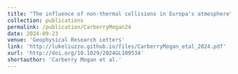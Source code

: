 ```yaml
---
title: "The influence of non-thermal collisions in Europa's atmosphere"
collection: publications
permalink: /publication/CarberryMogan24
date: 2024-09-23
venue: 'Geophysical Research Letters'
link: 'http://lukeliuzzo.github.io/files/CarberryMogan_etal_2024.pdf'
xurl: 'http://doi.org/10.1029/2024GL109534'
shortauthor: 'Carberry Mogan et al.'
---
```

